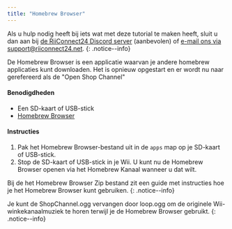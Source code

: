 ```yaml
---
title: "Homebrew Browser"
---
```


Als u hulp nodig heeft bij iets wat met deze tutorial te maken heeft, sluit u dan aan bij [de RiiConnect24 Discord server](https://discord.gg/b4Y7jfD) (aanbevolen) of [e-mail ons via support@riiconnect24.net](mailto:support@riiconnect24.net).
{: .notice--info}

De Homebrew Browser is een applicatie waarvan je andere homebrew applicaties kunt downloaden. Het is opnieuw opgestart en er wordt nu naar gerefereerd als de "Open Shop Channel"

#### Benodigdheden
* Een SD-kaart of USB-stick
* [Homebrew Browser](/assets/files/homebrew_browser_v0.3.9e.zip)

#### Instructies

1. Pak het Homebrew Browser-bestand uit in de `apps` map op je SD-kaart of USB-stick.
2. Stop de SD-kaart of USB-stick in je Wii. U kunt nu de Homebrew Browser openen via het Homebrew Kanaal wanneer u dat wilt.

Bij de het Homebrew Browser Zip bestand zit een guide met instructies hoe je het Homebrew Browser kunt gebruiken.
{: .notice--info}

Je kunt de ShopChannel.ogg vervangen door loop.ogg om de originele Wii-winkekanaalmuziek te horen terwijl je de Homebrew Browser gebruikt.
{: .notice--info}
